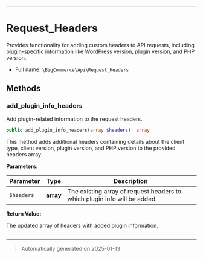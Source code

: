 ***

# Request_Headers

Provides functionality for adding custom headers to API requests, including plugin-specific
information like WordPress version, plugin version, and PHP version.



* Full name: `\BigCommerce\Api\Request_Headers`




## Methods


### add_plugin_info_headers

Add plugin-related information to the request headers.

```php
public add_plugin_info_headers(array $headers): array
```

This method adds additional headers containing details about the client type, client version,
plugin version, and PHP version to the provided headers array.






**Parameters:**

| Parameter | Type | Description |
|-----------|------|-------------|
| `$headers` | **array** | The existing array of request headers to which plugin info will be added. |


**Return Value:**

The updated array of headers with added plugin information.




***


***
> Automatically generated on 2025-01-13
